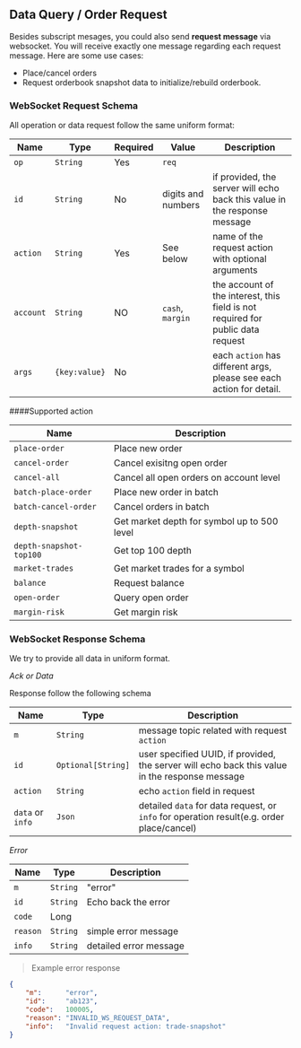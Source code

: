 ## Data Query / Order Request

Besides subscript mesages, you could also send **request message** via websocket. You will receive exactly one message regarding each 
request message. Here are some use cases: 

* Place/cancel orders 
* Request orderbook snapshot data to initialize/rebuild orderbook. 

### WebSocket Request Schema

All operation or data request follow the same uniform format:

 Name      | Type         | Required| Value                  |Description                                            
---------- | -------------| --------| ---------------------- | ---------------------------------------------------------------------------------------- 
 `op`      | `String`     | Yes     | `req`                  |                                                                                 
 `id`      | `String`     | No      | digits and numbers     | if provided, the server will echo back this value in the response message 
 `action`  | `String`     | Yes     | See below              | name of the request action with optional arguments  
 `account` | `String`     | NO      | `cash`, `margin`       | the account of the interest, this field is not required for public data request
 `args`    | `{key:value}`| No      |                        | each `action` has different args, please see each action for detail.


####Supported action


Name                    | Description
------------------------|---------------------------------
`place-order`           | Place new order
`cancel-order`          | Cancel exisitng open order
`cancel-all`            | Cancel all open orders on account level
`batch-place-order`     | Place new order in batch
`batch-cancel-order`    | Cancel orders in batch
`depth-snapshot`        | Get market depth for symbol up to 500 level
`depth-snapshot-top100` | Get top 100 depth
`market-trades`         | Get market trades for a symbol
`balance`               | Request balance
`open-order`            | Query open order
`margin-risk`           | Get margin risk


### WebSocket Response Schema

We try to provide all data in uniform format.

*Ack or Data*

Response follow the following schema

 Name          | Type               | Description                                                                                    
---------------| ------------------ | ---------------------------------------------------------------------------------------------- 
 `m`           | `String`           | message topic related with request `action`                                                                              
 `id`          | `Optional[String]` | user specified UUID, if provided, the server will echo back this value in the response message 
 `action`      | `String`           | echo `action` field in request    
 `data` or `info`| `Json`   | detailed `data` for data request, or `info` for operation result(e.g. order place/cancel)


*Error*

 Name          | Type               | Description                                                                                    
---------------| ------------------ | ---------------------------------------------------------------------------------------------- 
 `m`           | `String`           | "error"                                                                        
 `id`          | `String`           | Echo back the error 
 `code`        | Long               |
 `reason`      | `String`           | simple error  message
`info`         | `String`           | detailed error message


> Example error response

```json
{
    "m":      "error",
    "id":     "ab123",
    "code":   100005,
    "reason": "INVALID_WS_REQUEST_DATA",
    "info":   "Invalid request action: trade-snapshot"
}
```